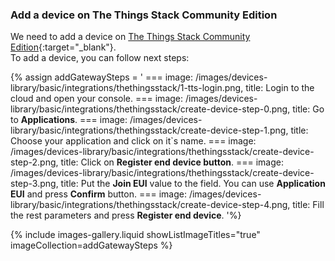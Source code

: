 ### Add a device on The Things Stack Community Edition

We need to add a device on [The Things Stack Community Edition](https://console.cloud.thethings.network){:target="_blank"}.  
To add a device, you can follow next steps:  

{% assign addGatewaySteps = '
    ===
        image: /images/devices-library/basic/integrations/thethingsstack/1-tts-login.png,
        title: Login to the cloud and open your console.
    ===
        image: /images/devices-library/basic/integrations/thethingsstack/create-device-step-0.png,
        title: Go to **Applications**.
    ===
        image: /images/devices-library/basic/integrations/thethingsstack/create-device-step-1.png,
        title: Choose your application and click on it`s name.
    ===
        image: /images/devices-library/basic/integrations/thethingsstack/create-device-step-2.png,
        title: Click on **Register end device button**.
    ===
        image: /images/devices-library/basic/integrations/thethingsstack/create-device-step-3.png,
        title: Put the **Join EUI** value to the field. You can use **Application EUI** and press **Confirm** button.
    ===
        image: /images/devices-library/basic/integrations/thethingsstack/create-device-step-4.png,
        title: Fill the rest parameters and press **Register end device**.
'%}

{% include images-gallery.liquid showListImageTitles="true" imageCollection=addGatewaySteps %}
